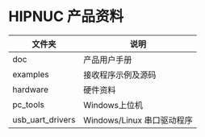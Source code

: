 # HIPNUC  产品资料


| 文件夹           | 说明                       |
| ---------------- | -------------------------- |
| doc              | 产品用户手册               |
| examples         | 接收程序示例及源码         |
| hardware         | 硬件资料                   |
| pc_tools         | Windows上位机              |
| usb_uart_drivers | Windows/Linux 串口驱动程序 |

